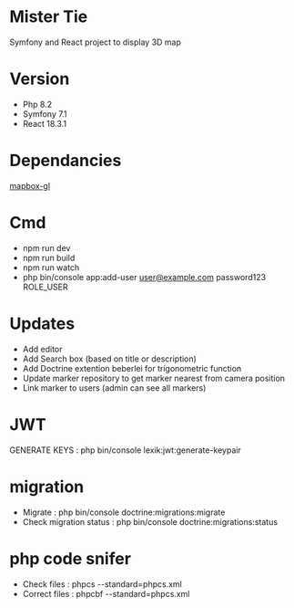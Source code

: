 # Mister Tie
Symfony and React project to display 3D map

# Version
- Php 8.2
- Symfony 7.1
- React 18.3.1

# Dependancies
[mapbox-gl](https://docs.mapbox.com/mapbox-gl-js/api/map/)

# Cmd 
- npm run dev
- npm run build
- npm run watch
- php bin/console app:add-user user@example.com password123 ROLE_USER

# Updates
- Add editor
- Add Search box (based on title or description)
- Add Doctrine extention beberlei for trigonometric function
- Update marker repository to get marker nearest from camera position
- Link marker to users (admin can see all markers) 

# JWT 
GENERATE KEYS : php bin/console lexik:jwt:generate-keypair

# migration
- Migrate : php bin/console doctrine:migrations:migrate
- Check migration status : php bin/console doctrine:migrations:status

# php code snifer
- Check files : phpcs --standard=phpcs.xml
- Correct files : phpcbf --standard=phpcs.xml

